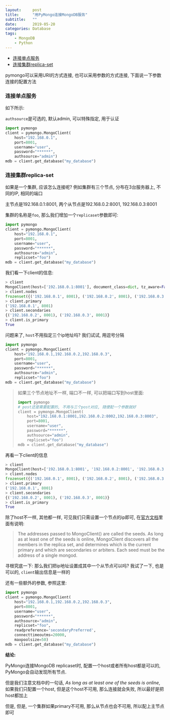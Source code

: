 ```yaml
---
layout:     post
title:      "用PyMongo连接MongoDB服务"
subtitle:   ""
date:       2019-05-20
categories: Database
tags:
    - MongoDB
    - Python
---
```


- [连接单点服务](#连接单点服务)
- [连接集群replica-set](#连接集群replica-set)

pymongo可以采用URI的方式连接, 也可以采用参数的方式连接, 下面说一下参数连接的配置方法

### 连接单点服务

如下所示:

`authsource`是可选的, 默认admin, 可以特殊指定, 用于认证

```python
import pymongo
client = pymongo.MongoClient(
    host="192.168.0.1",
    port=8001,
    username="user",
    password="******",
    authsource="admin")
mdb = client.get_database("my_database")
```

### 连接集群replica-set

如果是一个集群, 应该怎么连接呢? 例如集群有三个节点, 分布在3台服务器上, 不同的IP, 相同的端口

主节点是192.168.0.1:8001, 两个从节点是192.168.0.2:8001, 192.168.0.3:8001

集群的名称是`foo`, 那么我们增加一个`replicaset`参数即可:

```python
import pymongo
client = pymongo.MongoClient(
    host="192.168.0.1",
    port=8001,
    username="user",
    password="******",
    authsource="admin",
    replicset="foo")
mdb = client.get_database("my_database")
```

我们看一下client的信息:

```python
> client
MongoClient(host=['192.168.0.1:8001'], document_class=dict, tz_aware=False, connect=True, authsource='admin')
> client.nodes
frozenset({('192.168.0.1', 8001), ('192.168.0.2', 8001), ('192.168.0.3', 8001)})
> client.primary
('192.168.0.1', 8001)
> client.secondaries
{('192.168.0.2', 8001), ('192.168.0.3', 8001)}
> client.is_primary
True
```

问题来了, `host`不用指定三个ip地址吗? 我们试试, 用逗号分隔

```python
import pymongo
client = pymongo.MongoClient(
    host="192.168.0.1,192.168.0.2,192.168.0.3",
    port=8001,
    username="user",
    password="******",
    authsource="admin",
    replicset="foo")
mdb = client.get_database("my_database")
```

> 如果三个节点地址不一样, 端口不一样, 可以把端口写到host里面:
> ```python
> import pymongo
> # post还是需要配置的, 不用与三个post对应, 随便配一个参数就好
> client = pymongo.MongoClient(
>     host="192.168.0.1:8001,192.168.0.2:8002,192.168.0.3:8003",
>     port=8001,
>     username="user",
>     password="******",
>     authsource="admin",
>     replicset="foo")
> mdb = client.get_database("my_database")
> ```

再看一下client的信息

```python
> client
MongoClient(host=['192.168.0.1:8001', '192.168.0.2:8001', '192.168.0.3:8001'], document_class=dict, tz_aware=False, connect=True, authsource='admin')
> client.nodes
frozenset({('192.168.0.1', 8001), ('192.168.0.2', 8001), ('192.168.0.3', 8001)})
> client.primary
('192.168.0.1', 8001)
> client.secondaries
{('192.168.0.2', 8001), ('192.168.0.3', 8001)}
> client.is_primary
True
```

除了host不一样, 其他都一样, 可见我们只需设置一个节点的ip即可, 在[官方文档](http://api.mongodb.com/python/current/examples/high_availability.html#initializing-the-set)里面有说明:

> The addresses passed to MongoClient() are called the seeds. As long as at least one of the seeds is online, MongoClient discovers all the members in the replica set, and determines which is the current primary and which are secondaries or arbiters. Each seed must be the address of a single mongod.

寻根究底一下: 那么我们把ip地址设置成其中一个从节点可以吗? 我试了一下, 也是可以的, `client`输出信息是一样的

还有一些额外的参数, 参照这里:

```python
import pymongo
client = pymongo.MongoClient(
    host="192.168.0.1,192.168.0.2,192.168.0.3",
    port=8001,
    username="user",
    password="******",
    authsource="admin",
    replicset="foo",
    readpreference='secondaryPreferred',
    connecttimeoutms=20000,
    maxpoolsize=50)
mdb = client.get_database("my_database")
```

**结论:**

PyMongo连接MongoDB  replicaset时, 配置一个host或者所有host都是可以的, PyMongo会自动发现所有节点.

但是我们注意文档中的一句话, *As long as at least one of the seeds is online*, 如果我们只配置一个host, 但是这个host不可用, 那么连接就会失败, 所以最好是把host都加上

但是, 但是, 一个集群如果primary不可用, 那么从节点也会不可用, 所以配上主节点即可
